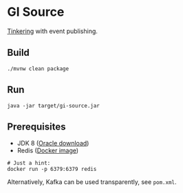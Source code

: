 # GI Source

[Tinkering](http://docs.spring.io/spring-cloud-stream/docs/current/reference/htmlsingle/#_getting_started) 
with event publishing.

## Build

    ./mvnw clean package

## Run

    java -jar target/gi-source.jar

## Prerequisites

 * JDK 8 ([Oracle download](http://www.oracle.com/technetwork/java/javase/downloads/jdk8-downloads-2133151.html))
 * Redis ([Docker image](https://store.docker.com/images/redis))

```
# Just a hint:
docker run -p 6379:6379 redis
```

Alternatively, Kafka can be used transparently, see `pom.xml`.
